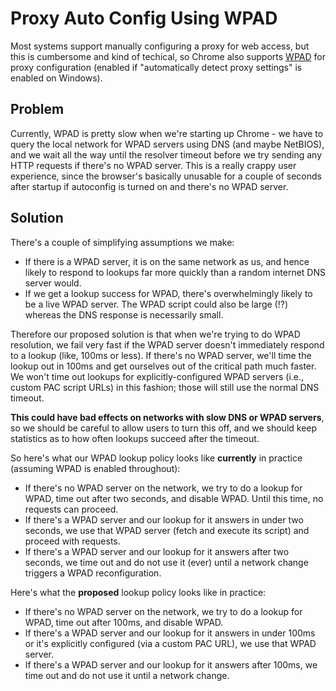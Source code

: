 # Proxy Auto Config Using WPAD

Most systems support manually configuring a proxy for web access, but this is
cumbersome and kind of techical, so Chrome also supports
[WPAD](http://en.wikipedia.org/wiki/Web_Proxy_Autodiscovery_Protocol) for proxy
configuration (enabled if "automatically detect proxy settings" is enabled on
Windows).

## Problem

Currently, WPAD is pretty slow when we're starting up Chrome - we have to query
the local network for WPAD servers using DNS (and maybe NetBIOS), and we wait
all the way until the resolver timeout before we try sending any HTTP requests
if there's no WPAD server. This is a really crappy user experience, since the
browser's basically unusable for a couple of seconds after startup if
autoconfig is turned on and there's no WPAD server.

## Solution

There's a couple of simplifying assumptions we make:

*   If there is a WPAD server, it is on the same network as us, and hence likely
    to respond to lookups far more quickly than a random internet DNS server
    would.
*   If we get a lookup success for WPAD, there's overwhelmingly likely to be a
    live WPAD server. The WPAD script could also be large (!?) whereas the DNS
    response is necessarily small.

Therefore our proposed solution is that when we're trying to do WPAD resolution,
we fail very fast if the WPAD server doesn't immediately respond to a lookup
(like, 100ms or less). If there's no WPAD server, we'll time the lookup out in
100ms and get ourselves out of the critical path much faster. We won't time out
lookups for explicitly-configured WPAD servers (i.e., custom PAC script URLs) in
this fashion; those will still use the normal DNS timeout.

**This could have bad effects on networks with slow DNS or WPAD servers**, so we
should be careful to allow users to turn this off, and we should keep statistics
as to how often lookups succeed after the timeout.

So here's what our WPAD lookup policy looks like **currently** in practice
(assuming WPAD is enabled throughout):

*   If there's no WPAD server on the network, we try to do a lookup for WPAD,
    time out after two seconds, and disable WPAD. Until this time, no requests
    can proceed.
*   If there's a WPAD server and our lookup for it answers in under two seconds,
    we use that WPAD server (fetch and execute its script) and proceed with
    requests.
*   If there's a WPAD server and our lookup for it answers after two seconds, we
    time out and do not use it (ever) until a network change triggers a WPAD
    reconfiguration.

Here's what the **proposed** lookup policy looks like in practice:

*   If there's no WPAD server on the network, we try to do a lookup for WPAD,
    time out after 100ms, and disable WPAD.
*   If there's a WPAD server and our lookup for it answers in under 100ms or
    it's explicitly configured (via a custom PAC URL), we use that WPAD server.
*   If there's a WPAD server and our lookup for it answers after 100ms, we time
    out and do not use it until a network change.
